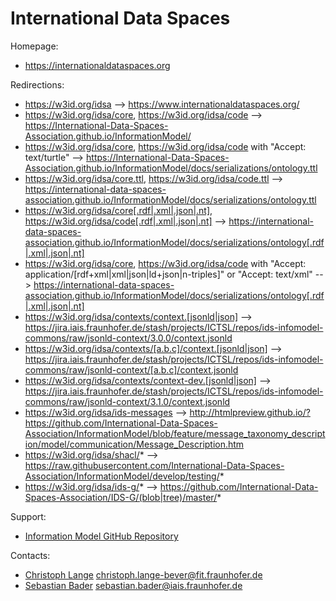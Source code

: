 International Data Spaces
=========================

Homepage:
* https://internationaldataspaces.org

Redirections:
* https://w3id.org/idsa --> https://www.internationaldataspaces.org/ 
* https://w3id.org/idsa/core, https://w3id.org/idsa/code --> https://International-Data-Spaces-Association.github.io/InformationModel/
* https://w3id.org/idsa/core, https://w3id.org/idsa/code with "Accept: text/turtle" --> https://International-Data-Spaces-Association.github.io/InformationModel/docs/serializations/ontology.ttl
* https://w3id.org/idsa/core.ttl, https://w3id.org/idsa/code.ttl --> https://international-data-spaces-association.github.io/InformationModel/docs/serializations/ontology.ttl
* https://w3id.org/idsa/core[.rdf|.xml|.json|.nt], https://w3id.org/idsa/code[.rdf|.xml|.json|.nt] --> https://international-data-spaces-association.github.io/InformationModel/docs/serializations/ontology[.rdf|.xml|.json|.nt]
* https://w3id.org/idsa/core, https://w3id.org/idsa/code with "Accept: application/[rdf+xml|xml|json|ld+json|n-triples]" or "Accept: text/xml" --> https://international-data-spaces-association.github.io/InformationModel/docs/serializations/ontology[.rdf|.xml|.json|.nt]
* https://w3id.org/idsa/contexts/context.[jsonld|json] --> https://jira.iais.fraunhofer.de/stash/projects/ICTSL/repos/ids-infomodel-commons/raw/jsonld-context/3.0.0/context.jsonld
* https://w3id.org/idsa/contexts/[a.b.c]/context.[jsonld|json] --> https://jira.iais.fraunhofer.de/stash/projects/ICTSL/repos/ids-infomodel-commons/raw/jsonld-context/[a.b.c]/context.jsonld
* https://w3id.org/idsa/contexts/context-dev.[jsonld|json] --> https://jira.iais.fraunhofer.de/stash/projects/ICTSL/repos/ids-infomodel-commons/raw/jsonld-context/3.1.0/context.jsonld
* https://w3id.org/idsa/ids-messages --> http://htmlpreview.github.io/?https://github.com/International-Data-Spaces-Association/InformationModel/blob/feature/message_taxonomy_description/model/communication/Message_Description.htm
* https://w3id.org/idsa/shacl/* --> https://raw.githubusercontent.com/International-Data-Spaces-Association/InformationModel/develop/testing/*
* https://w3id.org/idsa/ids-g/* --> https://github.com/International-Data-Spaces-Association/IDS-G/(blob|tree)/master/*

Support:
* [Information Model GitHub Repository](https://github.com/International-Data-Spaces-Association/InformationModel)

Contacts: 
* [Christoph Lange](https://github.com/clange/) <christoph.lange-bever@fit.fraunhofer.de>
* [Sebastian Bader](https://github.com/sebbader) <sebastian.bader@iais.fraunhofer.de>
